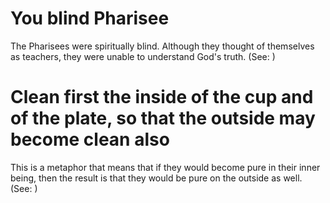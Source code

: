 
# You blind Pharisee
The Pharisees were spiritually blind. Although they thought of themselves as teachers, they were unable to understand God's truth. (See: )

# Clean first the inside of the cup and of the plate, so that the outside may become clean also
This is a metaphor that means that if they would become pure in their inner being, then the result is that they would be pure on the outside as well. (See: )